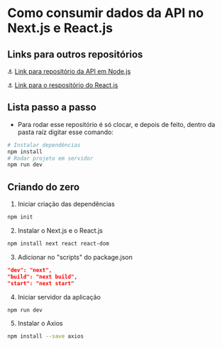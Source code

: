 # Como consumir dados da API no Next.js e React.js

## Links para outros repositórios
:anchor: [Link para repositório da API em Node.js](https://github.com/mrbrunelli/api-node-express)

:anchor: [Link para o respositório do React.js](https://github.com/mrbrunelli/api-consume-react)

## Lista passo a passo
* Para rodar esse repositório é só clocar, e depois de feito, dentro da pasta raíz digitar esse comando:
```bash
# Instalar dependências
npm install
# Rodar projeto em servidor
npm run dev
```

## Criando do zero
1. Iniciar criação das dependências
```bash
npm init
```

2. Instalar o Next.js e o React.js
```bash
npm install next react react-dom
```

3. Adicionar no "scripts" do package.json
```json
"dev": "next",
"build": "next build",
"start": "next start"
```

4. Iniciar servidor da aplicação
```bash
npm run dev
```

5. Instalar o Axios
```bash
npm install --save axios
```
